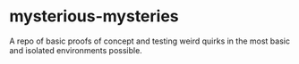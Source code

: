 # mysterious-mysteries
A repo of basic proofs of concept and testing weird quirks in the most basic and isolated environments possible.
